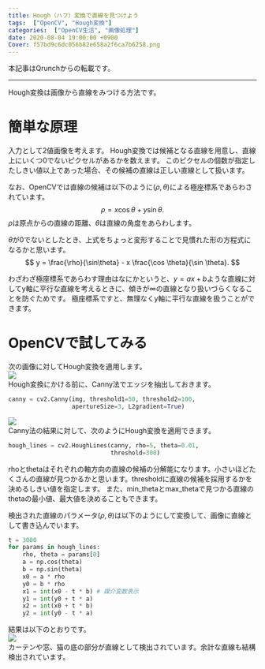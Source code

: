 ```yaml
---
title: Hough（ハフ）変換で直線を見つけよう
tags:  ["OpenCV", "Hough変換"]
categories:  ["OpenCV生活", "画像処理"]
date: 2020-08-04 19:00:00 +0900
Cover: f57bd9c6dc056b82e658a2f6ca7b6258.png
---
```

本記事はQrunchからの転載です。
___

Hough変換は画像から直線をみつける方法です。

# 簡単な原理

入力として2値画像を考えます。
Hough変換では候補となる直線を用意し、直線上にいくつ0でないピクセルがあるかを数えます。
このピクセルの個数が指定したしきい値以上であった場合、その候補の直線は正しい直線として扱います。

なお、OpenCVでは直線の候補は以下のように$(\rho, \theta)$による極座標系であらわされています。
$$ \rho = x \cos \theta + y \sin \theta .$$
$\rho$は原点からの直線の距離、$\theta$は直線の角度をあらわします。

$\theta$が0でないとしたとき、上式をちょっと変形することで見慣れた形の方程式になるかと思います。
$$ y = \frac{\rho}{\sin\theta} - x \frac{\cos \theta}{\sin \theta}. $$

わざわざ極座標系であらわす理由はなにかというと、$y=ax+b$ような直線に対してy軸に平行な直線を考えるときに、傾きが$\infty$の直線となり扱いづらくなることを防ぐためです。
極座標系ですと、無理なくy軸に平行な直線を扱うことができます。

# OpenCVで試してみる

次の画像に対してHough変換を適用します。  
![](fc6611dea1559319bc4baebf641d0a6a.png)  
Hough変換にかける前に、Canny法でエッジを抽出しておきます。

```Python
canny = cv2.Canny(img, threshold1=50, threshold2=100, 
                  apertureSize=3, L2gradient=True)
```

![](ee45891c46a4955315b6ce6e817e2d07.png)  
Canny法の結果に対して、次のようにHough変換を適用できます。

``` Python
hough_lines = cv2.HoughLines(canny, rho=5, theta=0.01, 
                             threshold=300)
```

rhoとthetaはそれぞれの軸方向の直線の候補の分解能になります。小さいほどたくさんの直線が見つかるかと思います。thresholdに直線の候補を採用するかを決めるしきい値を指定します。
また、min_thetaとmax_thetaで見つかる直線のthetaの最小値、最大値を決めることもできます。

検出された直線のパラメータ$(\rho, \theta)$は以下のようにして変換して、画像に直線として書き込んでいます。

``` Python
t = 3000
for params in hough_lines:
    rho, theta = params[0]
    a = np.cos(theta)
    b = np.sin(theta)
    x0 = a * rho
    y0 = b * rho
    x1 = int(x0 - t * b) # 媒介変数表示
    y1 = int(y0 + t * a)
    x2 = int(x0 + t * b)
    y2 = int(y0 - t * a)
```

結果は以下のとおりです。  
![](f57bd9c6dc056b82e658a2f6ca7b6258.png)  
カーテンや窓、猫の底の部分が直線として検出されています。余計な直線も結構検出されています。

